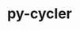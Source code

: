 ---
title: "py-cycler"
layout: cache
categories: [package, develop-2023-11-05]
meta: {"versions": ["0.11.0"], "compilers": ["apple-clang@=15.0.0", "gcc@=11.1.0", "gcc@=11.3.0", "gcc@=11.4.0", "gcc@=7.5.0", "gcc@=9.4.0", "oneapi@=2023.2.0"], "oss": ["ubuntu18.04", "ubuntu20.04", "ubuntu22.04", "ventura"], "platforms": ["darwin", "linux"], "targets": ["aarch64", "neoverse_v1", "ppc64le", "x86_64_v3"], "stacks": ["data-vis-sdk", "e4s", "e4s-neoverse_v1", "e4s-oneapi", "e4s-power", "e4s-rocm-external", "ml-darwin-aarch64-mps", "ml-linux-x86_64-cpu", "ml-linux-x86_64-cuda", "radiuss", "root"], "num_specs": 14, "num_specs_by_stack": {"ml-darwin-aarch64-mps": 1, "root": 14, "radiuss": 1, "e4s-neoverse_v1": 2, "e4s-power": 2, "data-vis-sdk": 1, "e4s": 3, "e4s-rocm-external": 1, "e4s-oneapi": 3, "ml-linux-x86_64-cuda": 1, "ml-linux-x86_64-cpu": 1}}
spec_details: [{"hash": "smnfurwqraq6m2ua24rkiifriu464tjb", "compiler": "apple-clang@=15.0.0", "versions": ["0.11.0"], "os": "ventura", "platform": "darwin", "target": "aarch64", "variants": ["build_system=python_pip"], "stacks": ["ml-darwin-aarch64-mps", "root"], "size": "-", "tarball": "https://binaries.spack.io/releases/develop-2023-11-05/build_cache/darwin-ventura-aarch64/apple-clang-15.0.0/py-cycler-0.11.0/darwin-ventura-aarch64-apple-clang-15.0.0-py-cycler-0.11.0-smnfurwqraq6m2ua24rkiifriu464tjb.spack"}, {"hash": "kczob5ibb2d7xdigdw2ippu2eypghycx", "compiler": "gcc@=7.5.0", "versions": ["0.11.0"], "os": "ubuntu18.04", "platform": "linux", "target": "x86_64_v3", "variants": ["build_system=python_pip"], "stacks": ["radiuss", "root"], "size": "-", "tarball": "https://binaries.spack.io/releases/develop-2023-11-05/build_cache/linux-ubuntu18.04-x86_64_v3/gcc-7.5.0/py-cycler-0.11.0/linux-ubuntu18.04-x86_64_v3-gcc-7.5.0-py-cycler-0.11.0-kczob5ibb2d7xdigdw2ippu2eypghycx.spack"}, {"hash": "x6svdcg6qnqncpsjyo4kyczzcy23diik", "compiler": "gcc@=11.4.0", "versions": ["0.11.0"], "os": "ubuntu20.04", "platform": "linux", "target": "neoverse_v1", "variants": ["build_system=python_pip"], "stacks": ["root", "e4s-neoverse_v1"], "size": "-", "tarball": "https://binaries.spack.io/releases/develop-2023-11-05/build_cache/linux-ubuntu20.04-neoverse_v1/gcc-11.4.0/py-cycler-0.11.0/linux-ubuntu20.04-neoverse_v1-gcc-11.4.0-py-cycler-0.11.0-x6svdcg6qnqncpsjyo4kyczzcy23diik.spack"}, {"hash": "tbwaj5mq7ohigqrtrcm65orbql5z37q3", "compiler": "gcc@=11.4.0", "versions": ["0.11.0"], "os": "ubuntu20.04", "platform": "linux", "target": "neoverse_v1", "variants": ["build_system=python_pip"], "stacks": ["root", "e4s-neoverse_v1"], "size": "-", "tarball": "https://binaries.spack.io/releases/develop-2023-11-05/build_cache/linux-ubuntu20.04-neoverse_v1/gcc-11.4.0/py-cycler-0.11.0/linux-ubuntu20.04-neoverse_v1-gcc-11.4.0-py-cycler-0.11.0-tbwaj5mq7ohigqrtrcm65orbql5z37q3.spack"}, {"hash": "33bzenyghkrk43a4sqnhleaulnu4s7rh", "compiler": "gcc@=9.4.0", "versions": ["0.11.0"], "os": "ubuntu20.04", "platform": "linux", "target": "ppc64le", "variants": ["build_system=python_pip"], "stacks": ["e4s-power", "root"], "size": "-", "tarball": "https://binaries.spack.io/releases/develop-2023-11-05/build_cache/linux-ubuntu20.04-ppc64le/gcc-9.4.0/py-cycler-0.11.0/linux-ubuntu20.04-ppc64le-gcc-9.4.0-py-cycler-0.11.0-33bzenyghkrk43a4sqnhleaulnu4s7rh.spack"}, {"hash": "vihlava64kvjb26ben56rlih364tzvk3", "compiler": "gcc@=9.4.0", "versions": ["0.11.0"], "os": "ubuntu20.04", "platform": "linux", "target": "ppc64le", "variants": ["build_system=python_pip"], "stacks": ["e4s-power", "root"], "size": "-", "tarball": "https://binaries.spack.io/releases/develop-2023-11-05/build_cache/linux-ubuntu20.04-ppc64le/gcc-9.4.0/py-cycler-0.11.0/linux-ubuntu20.04-ppc64le-gcc-9.4.0-py-cycler-0.11.0-vihlava64kvjb26ben56rlih364tzvk3.spack"}, {"hash": "hhwx23rja2kcoc724on6ldmmvj3v2mad", "compiler": "gcc@=11.1.0", "versions": ["0.11.0"], "os": "ubuntu20.04", "platform": "linux", "target": "x86_64_v3", "variants": ["build_system=python_pip"], "stacks": ["root", "data-vis-sdk"], "size": "-", "tarball": "https://binaries.spack.io/releases/develop-2023-11-05/build_cache/linux-ubuntu20.04-x86_64_v3/gcc-11.1.0/py-cycler-0.11.0/linux-ubuntu20.04-x86_64_v3-gcc-11.1.0-py-cycler-0.11.0-hhwx23rja2kcoc724on6ldmmvj3v2mad.spack"}, {"hash": "cp6qm5xphad27ktgvqk3yskymm4lt7lz", "compiler": "gcc@=11.4.0", "versions": ["0.11.0"], "os": "ubuntu20.04", "platform": "linux", "target": "x86_64_v3", "variants": ["build_system=python_pip"], "stacks": ["e4s", "root", "e4s-rocm-external"], "size": "-", "tarball": "https://binaries.spack.io/releases/develop-2023-11-05/build_cache/linux-ubuntu20.04-x86_64_v3/gcc-11.4.0/py-cycler-0.11.0/linux-ubuntu20.04-x86_64_v3-gcc-11.4.0-py-cycler-0.11.0-cp6qm5xphad27ktgvqk3yskymm4lt7lz.spack"}, {"hash": "huxjkmdbyfu26ekiagv2vklnkhz7nbj4", "compiler": "gcc@=11.4.0", "versions": ["0.11.0"], "os": "ubuntu20.04", "platform": "linux", "target": "x86_64_v3", "variants": ["build_system=python_pip"], "stacks": ["e4s", "root"], "size": "-", "tarball": "https://binaries.spack.io/releases/develop-2023-11-05/build_cache/linux-ubuntu20.04-x86_64_v3/gcc-11.4.0/py-cycler-0.11.0/linux-ubuntu20.04-x86_64_v3-gcc-11.4.0-py-cycler-0.11.0-huxjkmdbyfu26ekiagv2vklnkhz7nbj4.spack"}, {"hash": "mvr7rpk7bsg3jdkdngoytctxvne43eb5", "compiler": "gcc@=11.4.0", "versions": ["0.11.0"], "os": "ubuntu20.04", "platform": "linux", "target": "x86_64_v3", "variants": ["build_system=python_pip"], "stacks": ["e4s", "root"], "size": "-", "tarball": "https://binaries.spack.io/releases/develop-2023-11-05/build_cache/linux-ubuntu20.04-x86_64_v3/gcc-11.4.0/py-cycler-0.11.0/linux-ubuntu20.04-x86_64_v3-gcc-11.4.0-py-cycler-0.11.0-mvr7rpk7bsg3jdkdngoytctxvne43eb5.spack"}, {"hash": "6vguwxrmbtfjurydjrigym424gmfhdbh", "compiler": "oneapi@=2023.2.0", "versions": ["0.11.0"], "os": "ubuntu20.04", "platform": "linux", "target": "x86_64_v3", "variants": ["build_system=python_pip"], "stacks": ["e4s-oneapi", "root"], "size": "-", "tarball": "https://binaries.spack.io/releases/develop-2023-11-05/build_cache/linux-ubuntu20.04-x86_64_v3/oneapi-2023.2.0/py-cycler-0.11.0/linux-ubuntu20.04-x86_64_v3-oneapi-2023.2.0-py-cycler-0.11.0-6vguwxrmbtfjurydjrigym424gmfhdbh.spack"}, {"hash": "vkxi22nmx3gjhnliwpbw5kkjzutsblrk", "compiler": "oneapi@=2023.2.0", "versions": ["0.11.0"], "os": "ubuntu20.04", "platform": "linux", "target": "x86_64_v3", "variants": ["build_system=python_pip"], "stacks": ["e4s-oneapi", "root"], "size": "-", "tarball": "https://binaries.spack.io/releases/develop-2023-11-05/build_cache/linux-ubuntu20.04-x86_64_v3/oneapi-2023.2.0/py-cycler-0.11.0/linux-ubuntu20.04-x86_64_v3-oneapi-2023.2.0-py-cycler-0.11.0-vkxi22nmx3gjhnliwpbw5kkjzutsblrk.spack"}, {"hash": "5gkkv2nwl6x5gcsr5jnap3siy5ps7r4t", "compiler": "oneapi@=2023.2.0", "versions": ["0.11.0"], "os": "ubuntu20.04", "platform": "linux", "target": "x86_64_v3", "variants": ["build_system=python_pip"], "stacks": ["e4s-oneapi", "root"], "size": "-", "tarball": "https://binaries.spack.io/releases/develop-2023-11-05/build_cache/linux-ubuntu20.04-x86_64_v3/oneapi-2023.2.0/py-cycler-0.11.0/linux-ubuntu20.04-x86_64_v3-oneapi-2023.2.0-py-cycler-0.11.0-5gkkv2nwl6x5gcsr5jnap3siy5ps7r4t.spack"}, {"hash": "rsnhlifjv6sooq4wa7o7c6f3w4ve66ga", "compiler": "gcc@=11.3.0", "versions": ["0.11.0"], "os": "ubuntu22.04", "platform": "linux", "target": "x86_64_v3", "variants": ["build_system=python_pip"], "stacks": ["ml-linux-x86_64-cuda", "root", "ml-linux-x86_64-cpu"], "size": "-", "tarball": "https://binaries.spack.io/releases/develop-2023-11-05/build_cache/linux-ubuntu22.04-x86_64_v3/gcc-11.3.0/py-cycler-0.11.0/linux-ubuntu22.04-x86_64_v3-gcc-11.3.0-py-cycler-0.11.0-rsnhlifjv6sooq4wa7o7c6f3w4ve66ga.spack"}]
---